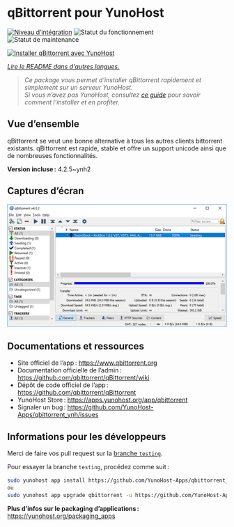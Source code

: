 <!--
Nota bene : ce README est automatiquement généré par <https://github.com/YunoHost/apps/tree/master/tools/readme_generator>
Il NE doit PAS être modifié à la main.
-->

# qBittorrent pour YunoHost

[![Niveau d’intégration](https://dash.yunohost.org/integration/qbittorrent.svg)](https://dash.yunohost.org/appci/app/qbittorrent) ![Statut du fonctionnement](https://ci-apps.yunohost.org/ci/badges/qbittorrent.status.svg) ![Statut de maintenance](https://ci-apps.yunohost.org/ci/badges/qbittorrent.maintain.svg)

[![Installer qBittorrent avec YunoHost](https://install-app.yunohost.org/install-with-yunohost.svg)](https://install-app.yunohost.org/?app=qbittorrent)

*[Lire le README dans d'autres langues.](./ALL_README.md)*

> *Ce package vous permet d’installer qBittorrent rapidement et simplement sur un serveur YunoHost.*  
> *Si vous n’avez pas YunoHost, consultez [ce guide](https://yunohost.org/install) pour savoir comment l’installer et en profiter.*

## Vue d’ensemble

qBittorrent se veut une bonne alternative à tous les autres clients bittorrent existants. qBittorrent est rapide, stable et offre un support unicode ainsi que de nombreuses fonctionnalités.

**Version incluse :** 4.2.5~ynh2

## Captures d’écran

![Capture d’écran de qBittorrent](./doc/screenshots/qbittorrent.jpg)

## Documentations et ressources

- Site officiel de l’app : <https://www.qbittorrent.org>
- Documentation officielle de l’admin : <https://github.com/qbittorrent/qBittorrent/wiki>
- Dépôt de code officiel de l’app : <https://github.com/qbittorrent/qBittorrent>
- YunoHost Store : <https://apps.yunohost.org/app/qbittorrent>
- Signaler un bug : <https://github.com/YunoHost-Apps/qbittorrent_ynh/issues>

## Informations pour les développeurs

Merci de faire vos pull request sur la [branche `testing`](https://github.com/YunoHost-Apps/qbittorrent_ynh/tree/testing).

Pour essayer la branche `testing`, procédez comme suit :

```bash
sudo yunohost app install https://github.com/YunoHost-Apps/qbittorrent_ynh/tree/testing --debug
ou
sudo yunohost app upgrade qbittorrent -u https://github.com/YunoHost-Apps/qbittorrent_ynh/tree/testing --debug
```

**Plus d’infos sur le packaging d’applications :** <https://yunohost.org/packaging_apps>
